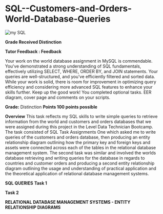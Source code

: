 # SQL--Customers-and-Orders-World-Database-Queries

![my SQL](https://github.com/insights000/SQL--Customers-and-Orders-World-Database-Queries/assets/150028138/5a7b4490-07a2-4ed5-94f7-4ebdeae8937b)




**Grade Received Distinction**

**Tutor Feedback : Feedback**

Your work on the world database assignment in MySQL is commendable. You've demonstrated a strong understanding of SQL fundamentals, effectively utilizing SELECT, WHERE, ORDER BY, and JOIN statements. Your queries are well-structured, and you've efficiently filtered and sorted data. While your work is solid, there is room for improvement in optimizing query efficiency and considering more advanced SQL features to enhance your skills further. 
Keep up the good work!
You completed optional tasks.
EER diagram, cover page and comments on your scripts.
 
**Grade:** Distinction
**Points
100 points possible**

**Overview**
This task reflects my SQL skills to write simple queries to retrieve information from the world and customers and orders databases that we were assigned during this project in the Level Data Technician Bootcamp. The task consisted of SQL Task Assignments One which asked me to write queries of the customers and orders database, then producing an entity relationship diagram outlining how the primary key and foreign keys and assets were connected across each of the tables in the relational database management system. The second task was similar and involved the worlds database retrieving and writing queries for the database in regards to countries and customer orders and producing a second entity relationship diagram outlining the usage and understanding of practical application and the theoretical application of relational database management systems. 

**SQL QUERIES**
**Task 1** 











**Task 2**





















**RELATIONAL DATABASE MANAGEMENT SYSTEMS - ENTITY RELATIONSHIP DIAGRAMS**





































